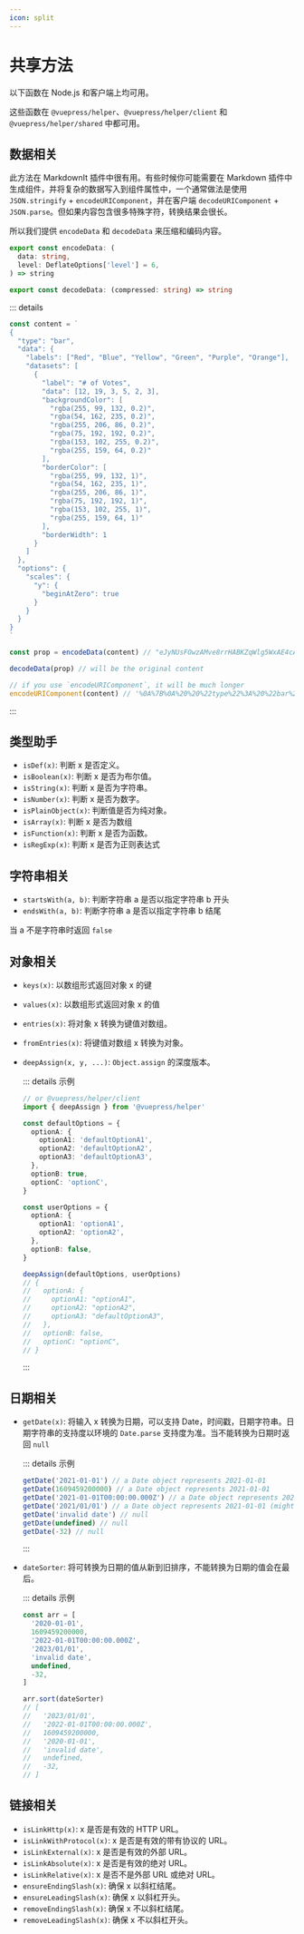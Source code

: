 ```yaml
---
icon: split
---
```


# 共享方法

以下函数在 Node.js 和客户端上均可用。

这些函数在 `@vuepress/helper`、`@vuepress/helper/client` 和 `@vuepress/helper/shared` 中都可用。

## 数据相关

此方法在 MarkdownIt 插件中很有用。有些时候你可能需要在 Markdown 插件中生成组件，并将复杂的数据写入到组件属性中，一个通常做法是使用 `JSON.stringify` + `encodeURIComponent`，并在客户端 `decodeURIComponent` + `JSON.parse`。但如果内容包含很多特殊字符，转换结果会很长。

所以我们提供 `encodeData` 和 `decodeData` 来压缩和编码内容。

```ts
export const encodeData: (
  data: string,
  level: DeflateOptions['level'] = 6,
) => string

export const decodeData: (compressed: string) => string
```

::: details

```ts
const content = `
{
  "type": "bar",
  "data": {
    "labels": ["Red", "Blue", "Yellow", "Green", "Purple", "Orange"],
    "datasets": [
      {
        "label": "# of Votes",
        "data": [12, 19, 3, 5, 2, 3],
        "backgroundColor": [
          "rgba(255, 99, 132, 0.2)",
          "rgba(54, 162, 235, 0.2)",
          "rgba(255, 206, 86, 0.2)",
          "rgba(75, 192, 192, 0.2)",
          "rgba(153, 102, 255, 0.2)",
          "rgba(255, 159, 64, 0.2)"
        ],
        "borderColor": [
          "rgba(255, 99, 132, 1)",
          "rgba(54, 162, 235, 1)",
          "rgba(255, 206, 86, 1)",
          "rgba(75, 192, 192, 1)",
          "rgba(153, 102, 255, 1)",
          "rgba(255, 159, 64, 1)"
        ],
        "borderWidth": 1
      }
    ]
  },
  "options": {
    "scales": {
      "y": {
        "beginAtZero": true
      }
    }
  }
}
`

const prop = encodeData(content) // "eJyNUsFOwzAMve8rrHABKZqWlg5WxAE4cARxAMHEIV1NmQhNlaaCCe3fcdKtW0sLWGpjxy/v+UV512mlcIyfhTa2hHP4GgHYVYExsEQaxqlMpZWxbwAomaAqY5izO0wZB3apKnTrIyqlP1x2bRBzl9xWplC+eWNkniF7dmw1X4nWsfgaNtwNP2kfgH6Be22x9CPUUQ8yFwEHMeMQcog4UBFuiF0kcvGWGV3l6ZVW2uw0XDCTJfIwiOjYjAhESIcn4+BoT2MLio6pP6V+EBJ6AOSZgsmUwyl9A6ATwoiZn3lYTkTkRkycnuP8TU9ENPqUxuuA9i9BmxTNPy9A/G2/F9I23wtpW++FdIwPKzW2W5Afph+WqX2NQWz313XicT7XhV3qnB5f/ejKhVTYVACrXUqUmC3zC/uERsdgTYUdVr/Qb302+gZxe7S/"

decodeData(prop) // will be the original content

// if you use `encodeURIComponent`, it will be much longer
encodeURIComponent(content) // '%0A%7B%0A%20%20%22type%22%3A%20%22bar%22%2C%0A%20%20%22data%22%3A%20%7B%0A%20%20%20%20%22labels%22%3A%20%5B%22Red%22%2C%20%22Blue%22%2C%20%22Yellow%22%2C%20%22Green%22%2C%20%22Purple%22%2C%20%22Orange%22%5D%2C%0A%20%20%20%20%22datasets%22%3A%20%5B%0A%20%20%20%20%20%20%7B%0A%20%20%20%20%20%20%20%20%22label%22%3A%20%22%23%20of%20Votes%22%2C%0A%20%20%20%20%20%20%20%20%22data%22%3A%20%5B12%2C%2019%2C%203%2C%205%2C%202%2C%203%5D%2C%0A%20%20%20%20%20%20%20%20%22backgroundColor%22%3A%20%5B%0A%20%20%20%20%20%20%20%20%20%20%22rgba(255%2C%2099%2C%20132%2C%200.2)%22%2C%0A%20%20%20%20%20%20%20%20%20%20%22rgba(54%2C%20162%2C%20235%2C%200.2)%22%2C%0A%20%20%20%20%20%20%20%20%20%20%22rgba(255%2C%20206%2C%2086%2C%200.2)%22%2C%0A%20%20%20%20%20%20%20%20%20%20%22rgba(75%2C%20192%2C%20192%2C%200.2)%22%2C%0A%20%20%20%20%20%20%20%20%20%20%22rgba(153%2C%20102%2C%20255%2C%200.2)%22%2C%0A%20%20%20%20%20%20%20%20%20%20%22rgba(255%2C%20159%2C%2064%2C%200.2)%22%0A%20%20%20%20%20%20%20%20%5D%2C%0A%20%20%20%20%20%20%20%20%22borderColor%22%3A%20%5B%0A%20%20%20%20%20%20%20%20%20%20%22rgba(255%2C%2099%2C%20132%2C%201)%22%2C%0A%20%20%20%20%20%20%20%20%20%20%22rgba(54%2C%20162%2C%20235%2C%201)%22%2C%0A%20%20%20%20%20%20%20%20%20%20%22rgba(255%2C%20206%2C%2086%2C%201)%22%2C%0A%20%20%20%20%20%20%20%20%20%20%22rgba(75%2C%20192%2C%20192%2C%201)%22%2C%0A%20%20%20%20%20%20%20%20%20%20%22rgba(153%2C%20102%2C%20255%2C%201)%22%2C%0A%20%20%20%20%20%20%20%20%20%20%22rgba(255%2C%20159%2C%2064%2C%201)%22%0A%20%20%20%20%20%20%20%20%5D%2C%0A%20%20%20%20%20%20%20%20%22borderWidth%22%3A%201%0A%20%20%20%20%20%20%7D%0A%20%20%20%20%5D%0A%20%20%7D%2C%0A%20%20%22options%22%3A%20%7B%0A%20%20%20%20%22scales%22%3A%20%7B%0A%20%20%20%20%20%20%22y%22%3A%20%7B%0A%20%20%20%20%20%20%20%20%22beginAtZero%22%3A%20true%0A%20%20%20%20%20%20%7D%0A%20%20%20%20%7D%0A%20%20%7D%0A%7D%0A'
```

:::

## 类型助手

- `isDef(x)`: 判断 x 是否定义。
- `isBoolean(x)`: 判断 x 是否为布尔值。
- `isString(x)`: 判断 x 是否为字符串。
- `isNumber(x)`: 判断 x 是否为数字。
- `isPlainObject(x)`: 判断值是否为纯对象。
- `isArray(x)`: 判断 x 是否为数组
- `isFunction(x)`: 判断 x 是否为函数。
- `isRegExp(x)`: 判断 x 是否为正则表达式

## 字符串相关

- `startsWith(a, b)`: 判断字符串 a 是否以指定字符串 b 开头
- `endsWith(a, b)`: 判断字符串 a 是否以指定字符串 b 结尾

当 a 不是字符串时返回 `false`

## 对象相关

- `keys(x)`: 以数组形式返回对象 x 的键
- `values(x)`: 以数组形式返回对象 x 的值
- `entries(x)`: 将对象 x 转换为键值对数组。
- `fromEntries(x)`: 将键值对数组 x 转换为对象。
- `deepAssign(x, y, ...)`: `Object.assign` 的深度版本。

  ::: details 示例

  ```ts
  // or @vuepress/helper/client
  import { deepAssign } from '@vuepress/helper'

  const defaultOptions = {
    optionA: {
      optionA1: 'defaultOptionA1',
      optionA2: 'defaultOptionA2',
      optionA3: 'defaultOptionA3',
    },
    optionB: true,
    optionC: 'optionC',
  }

  const userOptions = {
    optionA: {
      optionA1: 'optionA1',
      optionA2: 'optionA2',
    },
    optionB: false,
  }

  deepAssign(defaultOptions, userOptions)
  // {
  //   optionA: {
  //     optionA1: "optionA1",
  //     optionA2: "optionA2",
  //     optionA3: "defaultOptionA3",
  //   },
  //   optionB: false,
  //   optionC: "optionC",
  // }
  ```

  :::

## 日期相关

- `getDate(x)`: 将输入 x 转换为日期，可以支持 Date，时间戳，日期字符串。日期字符串的支持度以环境的 `Date.parse` 支持度为准。当不能转换为日期时返回 `null`

  ::: details 示例

  ```ts
  getDate('2021-01-01') // a Date object represents 2021-01-01
  getDate(1609459200000) // a Date object represents 2021-01-01
  getDate('2021-01-01T00:00:00.000Z') // a Date object represents 2021-01-01
  getDate('2021/01/01') // a Date object represents 2021-01-01 (might be null in some browsers)
  getDate('invalid date') // null
  getDate(undefined) // null
  getDate(-32) // null
  ```

  :::

- `dateSorter`: 将可转换为日期的值从新到旧排序，不能转换为日期的值会在最后。

  ::: details 示例

  ```ts
  const arr = [
    '2020-01-01',
    1609459200000,
    '2022-01-01T00:00:00.000Z',
    '2023/01/01',
    'invalid date',
    undefined,
    -32,
  ]

  arr.sort(dateSorter)
  // [
  //   '2023/01/01',
  //   '2022-01-01T00:00:00.000Z',
  //   1609459200000,
  //   '2020-01-01',
  //   'invalid date',
  //   undefined,
  //   -32,
  // ]
  ```

## 链接相关

- `isLinkHttp(x)`: x 是否是有效的 HTTP URL。
- `isLinkWithProtocol(x)`: x 是否是有效的带有协议的 URL。
- `isLinkExternal(x)`: x 是否是有效的外部 URL。
- `isLinkAbsolute(x)`: x 是否是有效的绝对 URL。
- `isLinkRelative(x)`: x 是否不是外部 URL 或绝对 URL。
- `ensureEndingSlash(x)`: 确保 x 以斜杠结尾。
- `ensureLeadingSlash(x)`: 确保 x 以斜杠开头。
- `removeEndingSlash(x)`: 确保 x 不以斜杠结尾。
- `removeLeadingSlash(x)`: 确保 x 不以斜杠开头。
